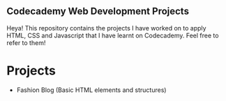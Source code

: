 ## Codecademy Web Development Projects
Heya! This repository contains the projects I have worked on to apply HTML, CSS and Javascript that I have learnt on Codecademy. Feel free to refer to them!  

# Projects
- Fashion Blog (Basic HTML elements and structures)
